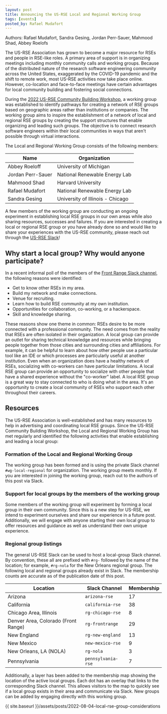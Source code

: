 ```yaml
---
layout: post
title: Announcing the US-RSE Local and Regional Working Group
tags: [events]
posted_by: Rafael Mudafort
---
```


Authors: Rafael Mudafort, Sandra Gesing, Jordan Perr-Sauer, Mahmood Shad, Abbey Roelofs

The US-RSE Association has grown to become a major resource for RSEs and
people in RSE-like roles. A primary area of support is in organizing
meetings including monthly community calls and working groups. Because
of the distributed nature of the research software engineering community
across the United States, exaggerated by the COVID-19 pandemic and the
shift to remote work, most US-RSE activities now take place online.
However, co-location and face-to-face meetings have certain advantages
for local community building and fostering social connections.

During the [2022 US-RSE Community Building Workshop](https://us-rse.org/first-community-workshop/),
a working group was established to identify pathways for creating a network
of RSE groups based on geographic areas rather than institutions or companies.
The working group aims to inspire the establishment of a network
of local and regional RSE groups by creating the support structures
that enable organizing and leading such groups. The objective is to
connect research software engineers within their local communities
in ways that aren't possible through virtual interactions.

The Local and Regional Working Group consists of the following members:

| Name              | Organization                     |
| ----------------- | -------------------------------- |
| Abbey Roeloff     | University of Michigan           |
| Jordan Perr-Sauer | National Renewable Energy Lab    |
| Mahmood Shad      | Harvard University               |
| Rafael Mudafort   | National Renewable Energy Lab    |
| Sandra Gesing     | University of Illinois - Chicago |

A few members of the working group are conducting an ongoing experiment in
establishing local RSE groups in our own areas while also sharing
resources, successes and failures. If you are interested in creating a local or
regional RSE group or you have already done so and would like to
share your experiences with the US-RSE community, please reach out
through the [US-RSE Slack](http://usrse.slack.com)!


## Why start a local group? Why would anyone participate?

In a recent informal poll of the members of the
[Front Range Slack channel](https://usrse.slack.com/archives/C01FSJ1QYFR),
the following reasons were identified:

- Get to know other RSEs in my area.
- Build my network and make connections.
- Venue for recruiting.
- Learn how to build RSE community at my own institution.
- Opportunities for collaboration, co-working, or a hackerspace.
- Skill and knowledge sharing.

These reasons show one theme in common: RSEs desire to be more connected
with a professional community. The need comes from the reality that RSEs
are often isolated in their organization. A local group can provide an outlet
for sharing technical knowledge and resources while bringing people together
from those cities and surrounding cities and affiliations. For example,
it can be helpful to learn about how other people use a particular tool
like an IDE or which processes are particularly useful at another institution.
Even when an organization does have a healthy network of RSEs, socializing
with co-workers can have particular limitations. A local RSE group can provide
an opportunity to socialize with other people that have a shared experience
without the "co-worker" label. A local RSE group is a great way to stay
connected to who is doing what in the area. It's an opportunity to create
a local community of RSEs who support each other throughout their careers.

## Resources

The US-RSE Association is well-established and has many resources to help
in advertising and coordinating local RSE groups. Since the US-RSE Community
Building Workshop, the Local and Regional Working Group has met regularly
and identified the following activities that enable establishing and
leading a local group:

### Formation of the Local and Regional Working Group

The working group has been formed and is using the private Slack channel
`#wg-local-regional` for organization. The working group meets monthly.
If you are interested in joining the working group, reach out to the authors
of this post via Slack.

### Support for local groups by the members of the working group

Some members of the working group will experiment by forming a local group
in their own community. Since this is a new step for US-RSE, we intend
to experiment ourselves and share our experience in a future post.
Additionally, we will engage with anyone starting their own local
group to offer resources and guidance as well as understand their
own unique experience.

### Regional group listings

The general US-RSE Slack can be used to host a local-group Slack
channel. By convention, these all are prefixed with `#rg-` followed by
the name of the location; for example, `#rg-nola` for the New
Orleans regional group. The following local and regional groups already
exist in Slack. The membership counts are accurate as of the
publication date of this post.

| Location | Slack Channel | Membership |
|---|---|---|
| Arizona | `arizona-rse` | 17 |
| California | `california-rse` | 38 |
| Chicago Area, Illinois | `rg-chicago-rse` | 8 |
| Denver Area, Colorado (Front Range) | `rg-frontrange` | 29 |
| New England | `rg-new-england` | 13 |
| New Mexico | `new-mexico-rse` | 9  |
| New Orleans, LA (NOLA) | `rg-nola` | 3  |
| Pennsylvania | `pennsylvania-rse` | 7  |

Additionally, a layer has been added to the membership map
showing the location of the active local groups. Each dot has an overlay
that links to the corresponding Slack channel. This allows visitors
to the map to quickly see if a local group exists in their area
and communicate via Slack. New groups can be added by engaging 
directly with this working group.

{{ site.baseurl }}/assets/posts/2022-08-04-local-rse-group-considerations

